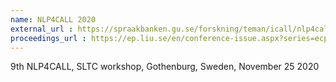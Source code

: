```yaml
---
name: NLP4CALL 2020
external_url : https://spraakbanken.gu.se/forskning/teman/icall/nlp4call-workshop-series/nlp4call2020
proceedings_url : https://ep.liu.se/en/conference-issue.aspx?series=ecp&issue=175
---
```


9th NLP4CALL, 
SLTC workshop, 
Gothenburg, Sweden, November 25 2020